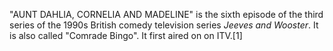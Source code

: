 "AUNT DAHLIA, CORNELIA AND MADELINE" is the sixth episode of the third series of the 1990s British comedy television series _Jeeves and Wooster_. It is also called "Comrade Bingo". It first aired on on ITV.[1]

